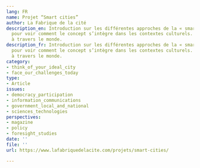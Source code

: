 ```yaml
---
lang: FR
name: Projet “Smart cities”
author: La Fabrique de la cité
description_en: Introduction sur les différentes approches de la « smart city ». Important
  pour voir comment le concept s’intègre dans les contextes culturels. Exemples contrastés
  à travers le monde.
description_fr: Introduction sur les différentes approches de la « smart city ». Important
  pour voir comment le concept s’intègre dans les contextes culturels. Exemples contrastés
  à travers le monde.
category:
- think_of_your_ideal_city
- face_our_challenges_today
type:
- Article
issues:
- democracy_participation
- information_communications
- government_local_and_national
- sciences_technologies
perspectives:
- magazine
- policy
- foresight_studies
date: ''
file: ''
url: https://www.lafabriquedelacite.com/projets/smart-cities/

---
```

